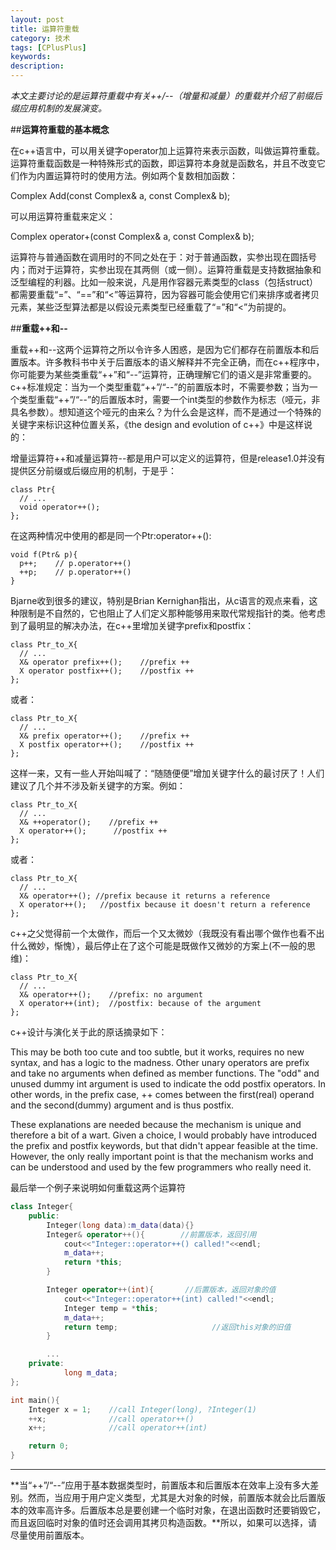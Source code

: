 ```yaml
---
layout: post
title: 运算符重载
category: 技术
tags: [CPlusPlus]
keywords: 
description: 
---
```


*本文主要讨论的是运算符重载中有关++/--（增量和减量）的重载并介绍了前缀后缀应用机制的发展演变。*

##**运算符重载的基本概念**

在c++语言中，可以用关键字operator加上运算符来表示函数，叫做运算符重载。运算符重载函数是一种特殊形式的函数，即运算符本身就是函数名，并且不改变它们作为内置运算符时的使用方法。例如两个复数相加函数：

Complex Add(const Complex& a, const Complex& b);

可以用运算符重载来定义：

Complex operator+(const Complex& a, const Complex& b);

运算符与普通函数在调用时的不同之处在于：对于普通函数，实参出现在圆括号内；而对于运算符，实参出现在其两侧（或一侧）。运算符重载是支持数据抽象和泛型编程的利器。比如一般来说，凡是用作容器元素类型的class（包括struct）都需要重载“=”、“==”和“<”等运算符，因为容器可能会使用它们来排序或者拷贝元素，某些泛型算法都是以假设元素类型已经重载了“=”和“<”为前提的。

##**重载++和--**

重载++和--这两个运算符之所以令许多人困惑，是因为它们都存在前置版本和后置版本。许多教科书中关于后置版本的语义解释并不完全正确，而在c++程序中，你可能要为某些类重载“++”和“--”运算符，正确理解它们的语义是非常重要的。c++标准规定：当为一个类型重载“++”/“--”的前置版本时，不需要参数；当为一个类型重载“++”/“--”的后置版本时，需要一个int类型的参数作为标志（哑元，非具名参数）。想知道这个哑元的由来么？为什么会是这样，而不是通过一个特殊的关键字来标识这种位置关系，《the design and evolution of c++》中是这样说的：

增量运算符++和减量运算符--都是用户可以定义的运算符，但是release1.0并没有提供区分前缀或后缀应用的机制，于是乎：

```
class Ptr{
  // ...
  void operator++();
};
```

在这两种情况中使用的都是同一个Ptr:operator++():

```
void f(Ptr& p){
  p++;    // p.operator++()
  ++p;    // p.operator++()
}
```

Bjarne收到很多的建议，特别是Brian Kernighan指出，从c语言的观点来看，这种限制是不自然的，它也阻止了人们定义那种能够用来取代常规指针的类。他考虑到了最明显的解决办法，在c++里增加关键字prefix和postfix：

```
class Ptr_to_X{
  // ...
  X& operator prefix++();    //prefix ++
  X operator postfix++();    //postfix ++
};
```
或者：

```
class Ptr_to_X{
  // ...
  X& prefix operator++();    //prefix ++
  X postfix operator++();    //postfix ++
};
```

这样一来，又有一些人开始叫喊了：“随随便便”增加关键字什么的最讨厌了！人们建议了几个并不涉及新关键字的方案。例如：

```
class Ptr_to_X{
  // ...
  X& ++operator();    //prefix ++
  X operator++();      //postfix ++
};
```
或者：

```
class Ptr_to_X{
  // ...
  X& operator++(); //prefix because it returns a reference
  X operator++();   //postfix because it doesn't return a reference
};
```

c++之父觉得前一个太做作，而后一个又太微妙（我既没有看出哪个做作也看不出什么微妙，惭愧），最后停止在了这个可能是既做作又微妙的方案上(不一般的思维)：

```
class Ptr_to_X{
  // ...
  X& operator++();    //prefix: no argument
  X operator++(int);  //postfix: because of the argument
};
```

c++设计与演化关于此的原话摘录如下：

This may be both too cute and too subtle, but it works, requires no new syntax, and has a logic to the madness. Other unary operators are prefix and take no arguments when defined as member functions. The "odd" and unused dummy int argument is used to indicate the odd postfix operators. In other words, in the prefix case, ++ comes between the first(real) operand and the second(dummy) argument and is thus postfix.

These explanations are needed because the mechanism is unique and therefore a bit of a wart. Given a choice, I would probably have introduced the prefix and postfix keywords, but that didn't appear feasible at the time. However, the only really important point is that the mechanism works and can be understood and used by the few programmers who really need it.

最后举一个例子来说明如何重载这两个运算符

```c++
class Integer{
	public:
		Integer(long data):m_data(data){}
		Integer& operator++(){        //前置版本，返回引用
			cout<<"Integer::operator++() called!"<<endl;
			m_data++;
			return *this;
		}

		Integer operator++(int){       //后置版本，返回对象的值
			cout<<"Integer::operator++(int) called!"<<endl;
			Integer temp = *this;
			m_data++;                       
			return temp;                     //返回this对象的旧值
		}

		...
	private:
			long m_data;
};

int main(){
	Integer x = 1;    //call Integer(long), ?Integer(1)
	++x;              //call operator++()
	x++;              //call operator++(int)

	return 0;
}
```

-----------------

**当“++”/“--”应用于基本数据类型时，前置版本和后置版本在效率上没有多大差别。然而，当应用于用户定义类型，尤其是大对象的时候，前置版本就会比后置版本的效率高许多。后置版本总是要创建一个临时对象，在退出函数时还要销毁它，而且返回临时对象的值时还会调用其拷贝构造函数。**所以，如果可以选择，请尽量使用前置版本。

